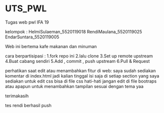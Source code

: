 # UTS_PWL
Tugas web pwl IFA 19 

kelompok : 
HelmiSulaeman_5520119018 
RendiMaulana_5520119025 
EndarSuntara_5520119005

Web ini bertema kafe makanan dan minuman

cara berpartisipasi :
1.fork repo ini
2.lalu clone 
3.Set up remote upstream
4.Buat cabang sendiri
5.Add , commit , push upstream
6.Pull & Request

perhatikan saat edit atau menambahkan fitur di web:
saya sudah sediakan komentar di index.html jadi kalian tinggal isi saja di setiap section yang saya sediakan 
untuk edit css bisa di file css hati-hati jangan edit di file bootraps atau apapun
untuk menambahkan tampilan sesuai dengan tema yaa 

terimakasih

tes rendi berhasil push
